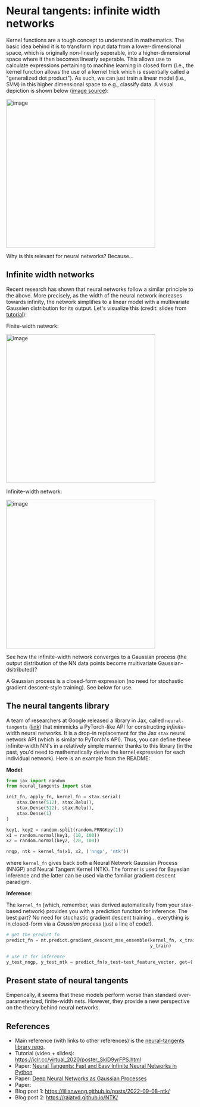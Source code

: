 # Neural tangents: infinite width networks 

Kernel functions are a tough concept to understand in mathematics. The basic idea behind it is to transform input data from a lower-dimensional space, which is originally non-linearly seperable, into a higher-dimensional space where it then becomes linearly seperable. This allows use to calculate expressions pertaining to machine learning in closed form (i.e., the kernel function allows the use of a kernel trick which is essentially called a "generalized dot product"). As such, we can just train a linear model (i.e., SVM) in this higher dimensional space to e.g., classify data. A visual depiction is shown below ([image source](https://towardsdatascience.com/the-kernel-trick-c98cdbcaeb3f)):


<img width="400" alt="image" src="https://user-images.githubusercontent.com/57341225/190848885-2a317cfd-939d-40a9-9e19-72718ad9eda3.png">



Why is this relevant for neural networks? Because... 

## Infinite width networks 

Recent research has shown that neural networks follow a similar principle to the above. More precisely, as the width of the neural network increases towards infinity, the network simplifies to a linear model with a multivariate Gaussien distribution for its output. Let's visualize this (credit: slides from [tutorial](https://iclr.cc/virtual_2020/poster_SklD9yrFPS.html)): 

Finite-width network: 

<img width="400" alt="image" src="https://user-images.githubusercontent.com/57341225/190848813-72ff0458-93a7-4d56-bca8-91f0ce2b097e.png">

Infinite-width network: 

<img width="400" alt="image" src="https://user-images.githubusercontent.com/57341225/190848882-95d44b2d-be51-401a-b471-ab19f25d367f.png">


See how the infinite-width network converges to a Gaussian process (the output distribution of the NN data points become multivariate Gaussian-dsitributed)? 

A Gaussian process is a closed-form expression (no need for stochastic gradient descent-style training). See below for use. 



## The neural tangents library 

A team of researchers at Google released a library in Jax, called `neural-tangents` ([link](https://github.com/google/neural-tangents)) that mimmicks a PyTorch-like API for constructing *infinite*-width neural networks. It is a drop-in replacement for the Jax `stax` neural network API (which is similar to PyTorch's API). Thus, you can define these infinite-width NN's in a relatively simple manner thanks to this library (in the past, you'd need to mathematically derive the kernel expression for each individual network). Here is an example from the README: 

**Model**:

```python
from jax import random
from neural_tangents import stax

init_fn, apply_fn, kernel_fn = stax.serial(
    stax.Dense(512), stax.Relu(),
    stax.Dense(512), stax.Relu(),
    stax.Dense(1)
)

key1, key2 = random.split(random.PRNGKey(1))
x1 = random.normal(key1, (10, 100))
x2 = random.normal(key2, (20, 100))

nngp, ntk = kernel_fn(x1, x2, ('nngp', 'ntk'))
```

where `kernel_fn` gives back both a Neural Network Gaussian Process (NNGP) and Neural Tangent Kernel (NTK). The former is used for Bayesian inference and the latter can be used via the familiar gradient descent paradigm. 


**Inference**:

The `kernel_fn` (which, remember, was derived automatically from your stax-based network) provides you with a prediction function for inference. The best part? No need for stochastic gradient descent training... everything is in closed-form via a *Gaussian process* (just a line of code!). 

```python
# get the predict_fn 
predict_fn = nt.predict.gradient_descent_mse_ensemble(kernel_fn, x_train,
                                                      y_train)

# use it for inference 
y_test_nngp, y_test_ntk = predict_fn(x_test=test_feature_vector, get=('nngp', 'ntk'))
```

## Present state of neural tangents

Emperically, it seems that these models perform worse than standard over-parameterized, finite-width nets. However, they provide a new perspective on the theory behind neural networks. 

## References 

- Main reference (with links to other references) is the [neural-tangents library repo](https://github.com/google/neural-tangents). 
- Tutorial (video + slides): https://iclr.cc/virtual_2020/poster_SklD9yrFPS.html
- Paper: [Neural Tangents: Fast and Easy Infinite Neural Networks in Python](https://arxiv.org/abs/1912.02803)
- Paper: [Deep Neural Networks as Gaussian Processes](https://arxiv.org/abs/1711.00165)
- Paper: 
- Blog post 1: https://lilianweng.github.io/posts/2022-09-08-ntk/
- Blog post 2: https://rajatvd.github.io/NTK/

